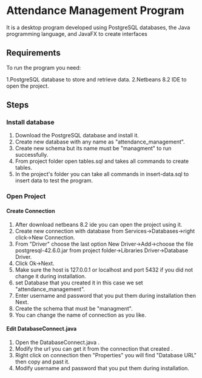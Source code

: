 # Attendance Management Program

It is a desktop program developed using PostgreSQL databases, the Java programming language, and JavaFX to create interfaces

## Requirements

To run the program you need:

1.PostgreSQL database to store and retrieve data.
2.Netbeans 8.2 IDE to open the project.

## Steps
### Install database 
1. Download the PostgreSQL database and install it.
2. Create new database with any name as "attendance_management".
3. Create new schema but its name must be "managment" to run successfully.
4. From project folder open tables.sql and takes all commands to create tables.
5. In the project's folder you can take all commands in insert-data.sql to insert data to test the program.

### Open Project
#### Create Connection
1. After download netbeans 8.2 ide you can open the project using it.
2. Create new connection with database from Services->Databases->right click->New Connection.
3. From "Driver" choose the last option New Driver->Add->choose the file postgresql-42.6.0.jar from project folder->Libraries Driver->Database Driver.
4. Click Ok->Next.
5. Make sure the host is 127.0.0.1 or localhost and port 5432 if you did not change it during installation.
6. set Database that you created it in this case we set "attendance_management".
7. Enter username and password that you put them during installation then Next.
8. Create the schema that must be "managment".
9. You can change the name of connection as you like.
#### Edit DatabaseConnect.java
1. Open the DatabaseConnect.java .
2. Modify the url you can get it from the connection that created .
3. Right click on connection then "Properties" you will find "Database URL" then copy and past it.
4. Modify username and password that you put them during installation.
